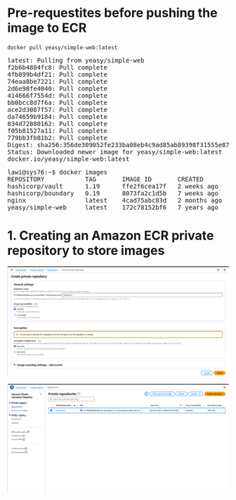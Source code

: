 # Pre-requestites before pushing the image to ECR

```
docker pull yeasy/simple-web:latest
```

<pre>latest: Pulling from yeasy/simple-web
f2b6b4884fc8: Pull complete 
4fb899b4df21: Pull complete 
74eaa8be7221: Pull complete 
2d6e98fe4040: Pull complete 
414666f7554d: Pull complete 
bb0bcc8d7f6a: Pull complete 
ace2d3087f57: Pull complete 
da74659b9184: Pull complete 
834d72880162: Pull complete 
f05b81527a11: Pull complete 
779bb3fb81b2: Pull complete 
Digest: sha256:356de309052fe233ba08eb4c9ad85ab89398f31555e8777326d57307ac913727
Status: Downloaded newer image for yeasy/simple-web:latest
docker.io/yeasy/simple-web:latest
</pre>

<pre>lawi@sys76:~$ docker images
REPOSITORY           TAG       IMAGE ID       CREATED        SIZE
hashicorp/vault      1.19      ffe2f6cea17f   2 weeks ago    503MB
hashicorp/boundary   0.19      8073fa2c1d5b   7 weeks ago    252MB
nginx                latest    4cad75abc83d   2 months ago   192MB
yeasy/simple-web     latest    172c78152bf6   7 years ago    679MB
</pre>

# 1. Creating an Amazon ECR private repository to store images

![image alt](https://github.com/minlawi/aws-ecr-private/blob/2499f526a9b43b0aeeee7edab33703dd4d019dcd/Screenshot%20from%202025-04-20%2010-05-54.png)

![image lat](https://github.com/minlawi/aws-ecr-private/blob/280fcf865986e08fae5c9e4ee1233cac9c735398/Screenshot%20from%202025-04-20%2010-09-39.png)
